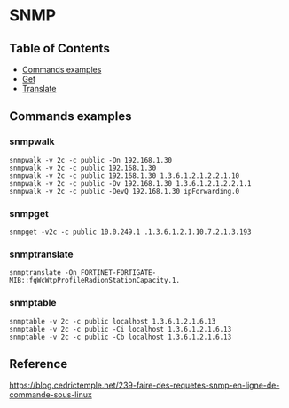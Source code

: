 # SNMP
## Table of Contents
  - [Commands examples](#commands_examples)
  - [Get](#reference)
  - [Translate](#reference)
## Commands examples
### snmpwalk
```commandline
snmpwalk -v 2c -c public -On 192.168.1.30
snmpwalk -v 2c -c public 192.168.1.30
snmpwalk -v 2c -c public 192.168.1.30 1.3.6.1.2.1.2.2.1.10
snmpwalk -v 2c -c public -Ov 192.168.1.30 1.3.6.1.2.1.2.2.1.1
snmpwalk -v 2c -c public -OevQ 192.168.1.30 ipForwarding.0
```
### snmpget
```commandline
snmpget -v2c -c public 10.0.249.1 .1.3.6.1.2.1.10.7.2.1.3.193
```
### snmptranslate
```commandline
snmptranslate -On FORTINET-FORTIGATE-MIB::fgWcWtpProfileRadionStationCapacity.1.
```
### snmptable
```commandline
snmptable -v 2c -c public localhost 1.3.6.1.2.1.6.13
snmptable -v 2c -c public -Ci localhost 1.3.6.1.2.1.6.13
snmptable -v 2c -c public -Cb localhost 1.3.6.1.2.1.6.13
```
## Reference

https://blog.cedrictemple.net/239-faire-des-requetes-snmp-en-ligne-de-commande-sous-linux